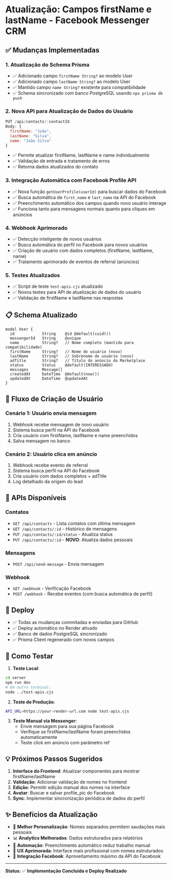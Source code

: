 # Atualização: Campos firstName e lastName - Facebook Messenger CRM

## ✅ Mudanças Implementadas

### 1. **Atualização do Schema Prisma**
- ✅ Adicionado campo `firstName String?` ao modelo User
- ✅ Adicionado campo `lastName String?` ao modelo User  
- ✅ Mantido campo `name String?` existente para compatibilidade
- ✅ Schema sincronizado com banco PostgreSQL usando `npx prisma db push`

### 2. **Nova API para Atualização de Dados do Usuário**
```javascript
PUT /api/contacts/:contactId
Body: { 
  firstName: "João", 
  lastName: "Silva",
  name: "João Silva" 
}
```
- ✅ Permite atualizar firstName, lastName e name individualmente
- ✅ Validação de entrada e tratamento de erros
- ✅ Retorna dados atualizados do contato

### 3. **Integração Automática com Facebook Profile API**
- ✅ Nova função `getUserProfile(userId)` para buscar dados do Facebook
- ✅ Busca automática de `first_name` e `last_name` na API do Facebook
- ✅ Preenchimento automático dos campos quando novo usuário interage
- ✅ Funciona tanto para mensagens normais quanto para cliques em anúncios

### 4. **Webhook Aprimorado**
- ✅ Detecção inteligente de novos usuários
- ✅ Busca automática do perfil no Facebook para novos usuários
- ✅ Criação de usuário com dados completos (firstName, lastName, name)
- ✅ Tratamento aprimorado de eventos de referral (anúncios)

### 5. **Testes Atualizados**
- ✅ Script de teste `test-apis.cjs` atualizado
- ✅ Novos testes para API de atualização de dados do usuário
- ✅ Validação de firstName e lastName nas respostas

## 📋 Schema Atualizado

```prisma
model User {
  id            String    @id @default(cuid())
  messengerId   String    @unique
  name          String?   // Nome completo (mantido para compatibilidade)
  firstName     String?   // Nome do usuário (novo)
  lastName      String?   // Sobrenome do usuário (novo)
  adTitle       String?   // Título do anúncio do Marketplace
  status        Status    @default(INTERESSADO)
  messages      Message[]
  createdAt     DateTime  @default(now())
  updatedAt     DateTime  @updatedAt
}
```

## 🔄 Fluxo de Criação de Usuário

### Cenário 1: Usuário envia mensagem
1. Webhook recebe mensagem de novo usuário
2. Sistema busca perfil na API do Facebook
3. Cria usuário com firstName, lastName e name preenchidos
4. Salva mensagem no banco

### Cenário 2: Usuário clica em anúncio
1. Webhook recebe evento de referral
2. Sistema busca perfil na API do Facebook  
3. Cria usuário com dados completos + adTitle
4. Log detalhado da origem do lead

## 🔧 APIs Disponíveis

### Contatos
- `GET /api/contacts` - Lista contatos com última mensagem
- `GET /api/contacts/:id` - Histórico de mensagens
- `PUT /api/contacts/:id/status` - Atualiza status  
- `PUT /api/contacts/:id` - **NOVO**: Atualiza dados pessoais

### Mensagens
- `POST /api/send-message` - Envia mensagem

### Webhook
- `GET /webhook` - Verificação Facebook
- `POST /webhook` - Recebe eventos (com busca automática de perfil)

## 🚀 Deploy

- ✅ Todas as mudanças commitadas e enviadas para GitHub
- ✅ Deploy automático no Render ativado
- ✅ Banco de dados PostgreSQL sincronizado
- ✅ Prisma Client regenerado com novos campos

## 🧪 Como Testar

1. **Teste Local**:
```bash
cd server
npm run dev
# Em outro terminal:
node ../test-apis.cjs
```

2. **Teste de Produção**:
```bash
API_URL=https://your-render-url.com node test-apis.cjs
```

3. **Teste Manual via Messenger**:
   - Envie mensagem para sua página Facebook
   - Verifique se firstName/lastName foram preenchidos automaticamente
   - Teste click em anúncio com parâmetro ref

## 💡 Próximos Passos Sugeridos

1. **Interface do Frontend**: Atualizar componentes para mostrar firstName/lastName
2. **Validação**: Adicionar validação de nomes no frontend
3. **Edição**: Permitir edição manual dos nomes na interface
4. **Avatar**: Buscar e salvar profile_pic do Facebook
5. **Sync**: Implementar sincronização periódica de dados do perfil

## ✨ Benefícios da Atualização

- 🎯 **Melhor Personalização**: Nomes separados permitem saudações mais pessoais
- 📊 **Analytics Melhorados**: Dados estruturados para relatórios
- 🔄 **Automação**: Preenchimento automático reduz trabalho manual
- 🎨 **UX Aprimorada**: Interface mais profissional com nomes estruturados
- 📱 **Integração Facebook**: Aproveitamento máximo da API do Facebook

---

**Status**: ✅ **Implementação Concluída e Deploy Realizado**
